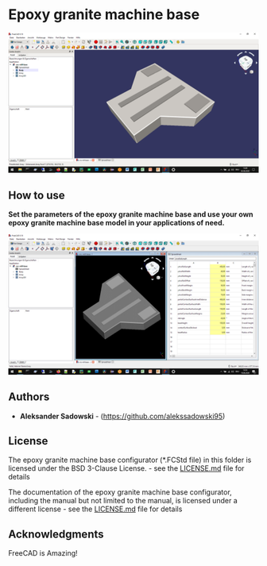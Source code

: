 # Epoxy granite machine base
![](../images/epoxy-granite-machine-base-2.png)

## How to use
**Set the parameters of the epoxy granite machine base and use your own epoxy granite machine base model in your applications of need.**

![](../images/epoxy-machine-base-1.gif)

## Authors

* **Aleksander Sadowski** - (https://github.com/alekssadowski95)

## License
The epoxy granite machine base configurator (*.FCStd file) in this folder is licensed under the BSD 3-Clause License. - see the [LICENSE.md](LICENSE.md) file for details 

The documentation of the epoxy granite machine base configurator, including the manual but not limited to the manual, is licensed under a different license - see the [LICENSE.md](LICENSE.md) file for details

## Acknowledgments

FreeCAD is Amazing!
